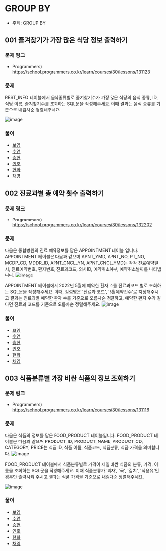 # GROUP BY

- 주제: GROUP BY

## 001 즐겨찾기가 가장 많은 식당 정보 출력하기

### 문제 링크
- Programmers) https://school.programmers.co.kr/learn/courses/30/lessons/131123 

### 문제
REST_INFO 테이블에서 음식종류별로 즐겨찾기수가 가장 많은 식당의 음식 종류, ID, 식당 이름, 즐겨찾기수를 조회하는 SQL문을 작성해주세요. 이때 결과는 음식 종류를 기준으로 내림차순 정렬해주세요.

![image](https://user-images.githubusercontent.com/49936027/209806590-cfd4a847-0e7e-4f1a-8178-1b1b8238fadf.png)

  
### 풀이
  - [보영](../../풀이/보영/7주차/ex29.java)
  - [수연](../../풀이/수연/7주차/ex29.java)
  - [승현](../../풀이/승현/7주차/Ex29.java)
  - [인호](../../풀이/인호/7주차/P029.java)
  - [현화](../../풀이/현화/7주차/Main029.java)
  - [채영](../../풀이/채영/7주차/ex29.java)


## 002 진료과별 총 예약 횟수 출력하기

### 문제 링크
- Programmers) https://school.programmers.co.kr/learn/courses/30/lessons/132202

### 문제  
다음은 종합병원의 진료 예약정보를 담은 APPOINTMENT 테이블 입니다.
APPOINTMENT 테이블은 다음과 같으며 APNT_YMD, APNT_NO, PT_NO, MCDP_CD, MDDR_ID, APNT_CNCL_YN, APNT_CNCL_YMD는 각각 진료예약일시, 진료예약번호, 환자번호, 진료과코드, 의사ID, 예약취소여부, 예약취소날짜를 나타냅니다.
![image](https://user-images.githubusercontent.com/49936027/209806870-f492480b-8268-4271-9cae-3c69cf18d6e1.png)

APPOINTMENT 테이블에서 2022년 5월에 예약한 환자 수를 진료과코드 별로 조회하는 SQL문을 작성해주세요. 이때, 컬럼명은 '진료과 코드', '5월예약건수'로 지정해주시고 결과는 진료과별 예약한 환자 수를 기준으로 오름차순 정렬하고, 예약한 환자 수가 같다면 진료과 코드를 기준으로 오름차순 정렬해주세요.
![image](https://user-images.githubusercontent.com/49936027/209806904-455ac03c-829a-436a-b6c2-61328a86a40a.png)


  
### 풀이
  - [보영](../../풀이/보영/7주차/ex30.java)
  - [수연](../../풀이/수연/7주차/ex30.java)
  - [승현](../../풀이/승현/7주차/Ex30.java)
  - [인호](../../풀이/인호/7주차/P030.java)
  - [현화](../../풀이/현화/7주차/Main030.java)
  - [채영](../../풀이/채영/7주차/ex30.java)





## 003 식품분류별 가장 비싼 식품의 정보 조회하기

### 문제 링크
- Programmers) https://school.programmers.co.kr/learn/courses/30/lessons/131116
  

### 문제
다음은 식품의 정보를 담은 FOOD_PRODUCT 테이블입니다. FOOD_PRODUCT 테이블은 다음과 같으며 PRODUCT_ID, PRODUCT_NAME, PRODUCT_CD, CATEGORY, PRICE는 식품 ID, 식품 이름, 식품코드, 식품분류, 식품 가격을 의미합니다.
![image](https://user-images.githubusercontent.com/49936027/209806997-859589ff-5d20-4fde-a10b-92667ae86188.png)

FOOD_PRODUCT 테이블에서 식품분류별로 가격이 제일 비싼 식품의 분류, 가격, 이름을 조회하는 SQL문을 작성해주세요. 이때 식품분류가 '과자', '국', '김치', '식용유'인 경우만 출력시켜 주시고 결과는 식품 가격을 기준으로 내림차순 정렬해주세요.

![image](https://user-images.githubusercontent.com/49936027/209807030-ed97165e-81eb-48a5-bec8-c67eef4a2ff5.png)

  
### 풀이
  - [보영](../../풀이/보영/7주차/ex31.java)
  - [수연](../../풀이/수연/7주차/ex31.java)
  - [승현](../../풀이/승현/7주차/Ex31.java)
  - [인호](../../풀이/인호/7주차/P031.java)
  - [현화](../../풀이/현화/7주차/Main031.java)
  - [채영](../../풀이/채영/7주차/ex31.java)
